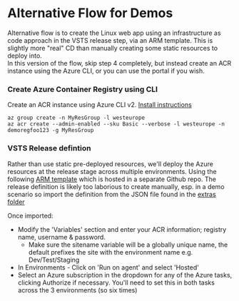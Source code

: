 # Alternative Flow for Demos 

Alternative flow is to create the Linux web app using an infrastructure as code approach in the VSTS release step, via an ARM template. This is slightly more "real" CD than manually creating some static resources to deploy into.  
In this version of the flow, skip step 4 completely, but instead create an ACR instance using the Azure CLI, or you can use the portal if you wish. 

### Create Azure Container Registry using CLI

Create an ACR instance using Azure CLI v2. [Install instructions](https://docs.microsoft.com/en-us/cli/azure/install-azure-cli)  
```
az group create -n MyResGroup -l westeurope
az acr create --admin-enabled --sku Basic --verbose -l westeurope -n demoregfoo123 -g MyResGroup 
```

### VSTS Release defintion 

Rather than use static pre-deployed resources, we'll deploy the Azure resources at the release stage across multiple environments. Using the following [ARM template](https://github.com/benc-uk/azure-arm/tree/master/paas-web/webapp-linux-custom) which is hosted in a separate Github repo.
The release definition is likely too laborious to create manually, esp. in a demo scenario so import the definition from the JSON file found in the [extras folder](extras/)  

Once imported:
- Modify the 'Variables' section and enter your ACR information; registry name, username & password. 
  - Make sure the sitename variable will be a globally unique name, the default prefixes the site with the environment name e.g. Dev/Test/Staging
- In Environments - Click on 'Run on agent' and select 'Hosted'
- Select an Azure subscription in the dropdown for any of the Azure tasks, clicking Authorize if necessary. You'll need to set this in both tasks across the 3 environments (so six times)


